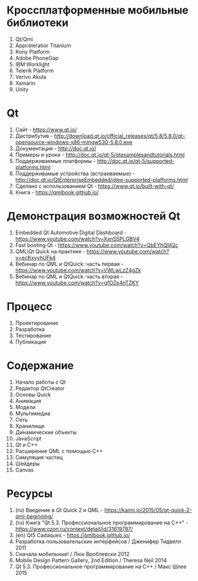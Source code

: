 # Кроссплатформенные мобильные библиотеки
1. Qt/Qml
1. Appceleratior Titanium
1. Kony Platform
1. Adobe PhoneGap
1. IBM Worklight
1. Telerik Platform
1. Verivo Akula
1. Xamarin
1. Unity

# Qt
1. Сайт - https://www.qt.io/
1. Дистрибутив - http://download.qt.io/official_releases/qt/5.8/5.8.0/qt-opensource-windows-x86-mingw530-5.8.0.exe
1. Документация - http://doc.qt.io/
1. Примеры и уроки - http://doc.qt.io/qt-5/qtexamplesandtutorials.html
1. Поддерживаемые платформы - http://doc.qt.io/qt-5/supported-platforms.html
1. Поддерживамые устройства (встраиваемые) - http://doc.qt.io/QtEnterpriseEmbedded/qtee-supported-platforms.html
1. Сделано с использованием Qt - https://www.qt.io/built-with-qt/
1. Книга - https://qmlbook.github.io/

# Демонстрация возможностей Qt
1. Embedded Qt Automotive Digital Dashboard - https://www.youtube.com/watch?v=XxnS5PLGBV4
1. Fast booting Qt - https://www.youtube.com/watch?v=QbEYhQIjlQc
1. QML\Qt Quick на практике - https://www.youtube.com/watch?v=ecKxvyhUFk4
1. Вебинар по QML и QtQuick: часть первая - https://www.youtube.com/watch?v=VWLwLzZ4gZk
1. Вебинар по QML и QtQuick: часть вторая - https://www.youtube.com/watch?v=gfOZe4nTZKY

# Процесс
1. Проектирование
1. Разработка
1. Тестирование
1. Публикация

# Содержание
1. Начало работы с Qt
1. Редактор QtCreator
1. Основы Quick
1. Анимация
1. Модели
1. Мультимедиа
1. Сеть
1. Хранилище
1. Динамические объекты
1. JavaScript
1. Qt и C++ 
1. Расширение QML с помощью C++
1. Симуляция частиц
1. Шейдеры
1. Canvas

# Ресурсы
1. (ru) Введение в Qt Quick 2 и QML - https://kaimi.io/2015/05/qt-quick-2-qml-beginning/
1. (ru) Книга "Qt 5.3. Профессиональное программирование на C++" - https://www.ozon.ru/context/detail/id/31619787/
1. (en) Qt5 Cadaques - https://qmlbook.github.io/
1. Разработка пользовательских интерфейсов / Дженифер Тидвелл 2011
1. Сначала мобильные! / Люк Вроблевски 2012
1. Mobile Design Pattern Gallery, 2nd Edition / Theresa Neil 2014
1. Qt 5.3. Профессиональное программирование на C++ / Макс Шлее 2015
